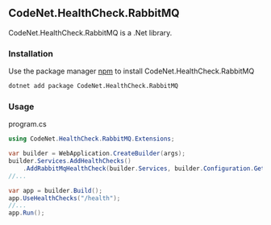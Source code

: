 ## CodeNet.HealthCheck.RabbitMQ

CodeNet.HealthCheck.RabbitMQ is a .Net library.

### Installation

Use the package manager [npm](https://www.nuget.org/packages/CodeNet.HealthCheck.RabbitMQ/) to install CodeNet.HealthCheck.RabbitMQ

```bash
dotnet add package CodeNet.HealthCheck.RabbitMQ
```

### Usage
program.cs
```csharp
using CodeNet.HealthCheck.RabbitMQ.Extensions;

var builder = WebApplication.CreateBuilder(args);
builder.Services.AddHealthChecks()
    .AddRabbitMqHealthCheck(builder.Services, builder.Configuration.GetSection("RabbitMQ"));
//...

var app = builder.Build();
app.UseHealthChecks("/health");
//...
app.Run();
```